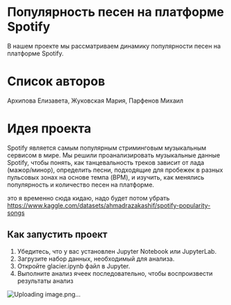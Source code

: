 # Популярность песен на платформе Spotify
В нашем проекте мы рассматриваем динамику популярности песен на платформе Spotify.

# Список авторов
Архипова Елизавета, 
Жуковская Мария, 
Парфенов Михаил

# Идея проекта 
Spotify является самым популярным стриминговым музыкальным сервисом в мире. Мы решили проанализировать музыкальные данные Spotify, чтобы понять, как танцевальность треков зависит от лада (мажор/минор), определить песни, подходящие для пробежек в разных пульсовых зонах на основе темпа (BPM), и изучить, как менялись популярность и количество песен на платформе.

это я временно сюда кидаю, надо будет потом убрать https://www.kaggle.com/datasets/ahmadrazakashif/spotify-popularity-songs
 

## Как запустить проект 
1. Убедитесь, что у вас установлен Jupyter Notebook или JupyterLab.
2. Загрузите набор данных, необходимый для анализа.
3. Откройте glacier.ipynb файл в Jupyter.
4. Выполните анализ ячеек последовательно, чтобы воспроизвести результаты анализ

![Uploading image.png…]()

